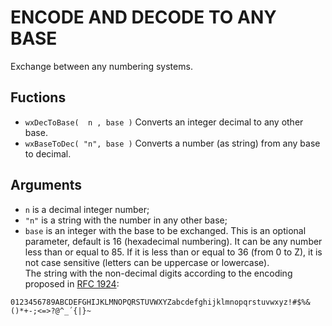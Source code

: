 ENCODE AND DECODE TO ANY BASE
=============================

Exchange between any numbering systems.
 
Fuctions
--------

* `wxDecToBase(  n , base )`      Converts an integer decimal to any other base.
* `wxBaseToDec( "n", base )`      Converts a number (as string) from any base to decimal.

Arguments
---------

* `n`    is a decimal integer number; 
* `"n"`  is a string with the number in any other base;
* `base` is an integer with the base to be exchanged. This is an optional parameter,
         default is 16 (hexadecimal numbering). It can be any number less than or equal 
         to 85. If it is less than or equal to 36 (from 0 to Z), it is not case sensitive 
		 (letters can be uppercase or lowercase).  
		 The string with the non-decimal digits according to the encoding proposed in 
		 [RFC 1924](https://www.rfc-editor.org/rfc/rfc1924):

`0123456789ABCDEFGHIJKLMNOPQRSTUVWXYZabcdefghijklmnopqrstuvwxyz!#$%&()*+-;<=>?@^_´{|}~`
